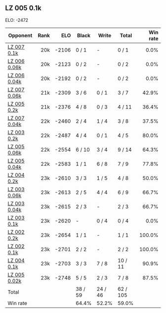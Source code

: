 ## LZ 005 0.1k ##

ELO: -2472

Opponent | Rank | ELO | Black | Write | Total | Win rate
---------|-----:|----:|-------|-------|-------|-------:
[LZ 007 0.1k](LZ%20007%200.1k.md) | 20k | -2106 | 0 / 1 | - | 0 / 1 | 0.0%
[LZ 006 0.06k](LZ%20006%200.06k.md) | 20k | -2123 | 0 / 2 | - | 0 / 2 | 0.0%
[LZ 006 0.04k](LZ%20006%200.04k.md) | 20k | -2192 | 0 / 2 | - | 0 / 2 | 0.0%
[LZ 007 0.06k](LZ%20007%200.06k.md) | 21k | -2309 | 3 / 6 | 0 / 1 | 3 / 7 | 42.9%
[LZ 005 0.2k](LZ%20005%200.2k.md) | 21k | -2376 | 4 / 8 | 0 / 3 | 4 / 11 | 36.4%
[LZ 007 0.04k](LZ%20007%200.04k.md) | 22k | -2460 | 2 / 4 | 1 / 4 | 3 / 8 | 37.5%
[LZ 003 0.2k](LZ%20003%200.2k.md) | 22k | -2487 | 4 / 4 | 0 / 1 | 4 / 5 | 80.0%
[LZ 005 0.06k](LZ%20005%200.06k.md) | 22k | -2554 | 6 / 10 | 3 / 4 | 9 / 14 | 64.3%
[LZ 005 0.04k](LZ%20005%200.04k.md) | 22k | -2583 | 1 / 1 | 6 / 8 | 7 / 9 | 77.8%
[LZ 004 0.2k](LZ%20004%200.2k.md) | 23k | -2610 | 3 / 3 | 1 / 5 | 4 / 8 | 50.0%
[LZ 003 0.06k](LZ%20003%200.06k.md) | 23k | -2613 | 2 / 5 | 4 / 4 | 6 / 9 | 66.7%
[LZ 003 0.04k](LZ%20003%200.04k.md) | 23k | -2615 | 2 / 3 | - | 2 / 3 | 66.7%
[LZ 003 0.1k](LZ%20003%200.1k.md) | 23k | -2620 | - | 0 / 4 | 0 / 4 | 0.0%
[LZ 002 0.2k](LZ%20002%200.2k.md) | 23k | -2654 | 1 / 1 | - | 1 / 1 | 100.0%
[LZ 002 0.1k](LZ%20002%200.1k.md) | 23k | -2701 | 2 / 2 | - | 2 / 2 | 100.0%
[LZ 004 0.1k](LZ%20004%200.1k.md) | 23k | -2703 | 3 / 3 | 7 / 8 | 10 / 11 | 90.9%
[LZ 005 0.02k](LZ%20005%200.02k.md) | 23k | -2748 | 5 / 5 | 2 / 3 | 7 / 8 | 87.5%
Total | | | 38 / 59 | 24 / 46 | 62 / 105 | 
Win rate| | | 64.4% | 52.2% | 59.0% | 
